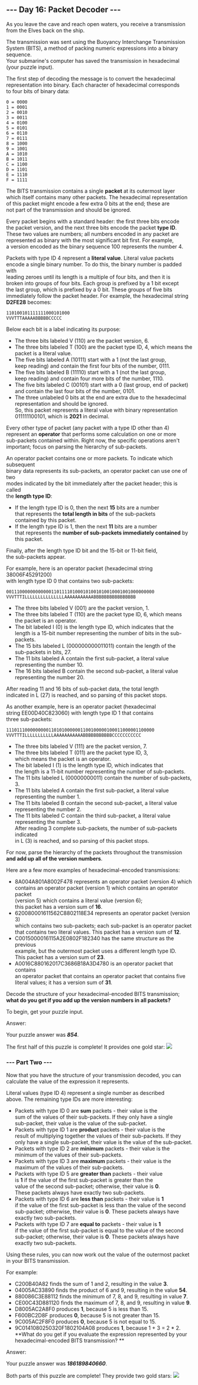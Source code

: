 ## --- Day 16: Packet Decoder --- ##
As you leave the cave and reach open waters, you receive a transmission    
from the Elves back on the ship.    

The transmission was sent using the Buoyancy Interchange Transmission    
System (BITS), a method of packing numeric expressions into a binary sequence.   
Your submarine's computer has saved the transmission in hexadecimal    
(your puzzle input).  
    
The first step of decoding the message is to convert the hexadecimal    
representation into binary. Each character of hexadecimal corresponds    
to four bits of binary data:   
````
0 = 0000
1 = 0001
2 = 0010
3 = 0011
4 = 0100
5 = 0101
6 = 0110
7 = 0111
8 = 1000
9 = 1001
A = 1010
B = 1011
C = 1100
D = 1101
E = 1110
F = 1111
````
The BITS transmission contains a single **packet** at its outermost layer    
which itself contains many other packets. The hexadecimal representation    
of this packet might encode a few extra 0 bits at the end; these are   
not part of the transmission and should be ignored.   

Every packet begins with a standard header: the first three bits encode   
the packet version, and the next three bits encode the packet **type ID**.    
These two values are numbers; all numbers encoded in any packet are    
represented as binary with the most significant bit first. For example,   
a version encoded as the binary sequence 100 represents the number 4.   

Packets with type ID 4 represent a **literal value**. Literal value packets   
encode a single binary number. To do this, the binary number is padded with   
leading zeroes until its length is a multiple of four bits, and then it is   
broken into groups of four bits. Each group is prefixed by a 1 bit except   
the last group, which is prefixed by a 0 bit. These groups of five bits    
immediately follow the packet header. For example, the hexadecimal string    
**D2FE28** becomes:
````
110100101111111000101000
VVVTTTAAAAABBBBBCCCCC
````
Below each bit is a label indicating its purpose:   
- The three bits labeled V (110) are the packet version, 6.   
- The three bits labeled T (100) are the packet type ID, 4, which means the   
packet is a literal value.  
- The five bits labeled A (10111) start with a 1 (not the last group,      
keep reading) and contain the first four bits of the number, 0111.   
- The five bits labeled B (11110) start with a 1 (not the last group,   
keep reading) and contain four more bits of the number, 1110.    
- The five bits labeled C (00101) start with a 0 (last group, end of packet)   
and contain the last four bits of the number, 0101.    
- The three unlabeled 0 bits at the end are extra due to the hexadecimal   
representation and should be ignored.    
So, this packet represents a literal value with binary representation   
011111100101, which is **2021** in decimal.

Every other type of packet (any packet with a type ID other than 4)   
represent an **operator** that performs some calculation on one or more   
sub-packets contained within. Right now, the specific operations aren't   
important; focus on parsing the hierarchy of sub-packets.    

An operator packet contains one or more packets. To indicate which subsequent   
binary data represents its sub-packets, an operator packet can use one of two   
modes indicated by the bit immediately after the packet header; this is called    
the **length type ID**:
- If the length type ID is 0, then the next **15** bits are a number   
that represents the **total length in bits** of the sub-packets   
contained by this packet.
- If the length type ID is 1, then the next **11** bits are a number   
that represents the **number of sub-packets immediately contained** by this packet.   

Finally, after the length type ID bit and the 15-bit or 11-bit field,   
the sub-packets appear.

For example, here is an operator packet (hexadecimal string 38006F45291200)   
with length type ID 0 that contains two sub-packets:   
````
00111000000000000110111101000101001010010001001000000000
VVVTTTILLLLLLLLLLLLLLLAAAAAAAAAAABBBBBBBBBBBBBBBB
````
- The three bits labeled V (001) are the packet version, 1.  
- The three bits labeled T (110) are the packet type ID, 6, which means   
the packet is an operator.   
- The bit labeled I (0) is the length type ID, which indicates that the   
length is a 15-bit number representing the number of bits in the sub-packets.  
- The 15 bits labeled L (000000000011011) contain the length of the   
sub-packets in bits, 27.  
- The 11 bits labeled A contain the first sub-packet, a literal value   
representing the number 10.  
- The 16 bits labeled B contain the second sub-packet, a literal value   
representing the number 20.   

After reading 11 and 16 bits of sub-packet data, the total length   
indicated in L (27) is reached, and so parsing of this packet stops.  

As another example, here is an operator packet (hexadecimal  
string EE00D40C823060) with length type ID 1 that contains   
three sub-packets:
````
11101110000000001101010000001100100000100011000001100000
VVVTTTILLLLLLLLLLLAAAAAAAAAAABBBBBBBBBBBCCCCCCCCCCC
````
- The three bits labeled V (111) are the packet version, 7.   
- The three bits labeled T (011) are the packet type ID, 3,    
which means the packet is an operator.   
-  The bit labeled I (1) is the length type ID, which indicates that    
the length is a 11-bit number representing the number of sub-packets.  
-  The 11 bits labeled L (00000000011) contain the number of sub-packets, 3.  
-  The 11 bits labeled A contain the first sub-packet, a literal value    
representing the number 1.  
- The 11 bits labeled B contain the second sub-packet, a literal value   
representing the number 2.   
- The 11 bits labeled C contain the third sub-packet, a literal value   
representing the number 3.  
After reading 3 complete sub-packets, the number of sub-packets indicated   
in L (3) is reached, and so parsing of this packet stops.   

For now, parse the hierarchy of the packets throughout the transmission    
**and add up all of the version numbers**.

Here are a few more examples of hexadecimal-encoded transmissions:

- 8A004A801A8002F478 represents an operator packet (version 4) which   
contains an operator packet (version 1) which contains an operator packet    
(version 5) which contains a literal value (version 6);   
this packet has a version sum of **16**.   
- 620080001611562C8802118E34 represents an operator packet (version 3)   
which contains two sub-packets; each sub-packet is an operator packet   
that contains two literal values. This packet has a version sum of **12**.    
- C0015000016115A2E0802F182340 has the same structure as the previous   
example, but the outermost packet uses a different length type ID.   
This packet has a version sum of **23**.   
- A0016C880162017C3686B18A3D4780 is an operator packet that contains   
an operator packet that contains an operator packet that contains five    
literal values; it has a version sum of **31**.   

Decode the structure of your hexadecimal-encoded BITS transmission;    
**what do you get if you add up the version numbers in all packets?**

To begin, get your puzzle input.

Answer: 

Your puzzle answer was _**854**_.

The first half of this puzzle is complete! It provides one gold star:  ![](https://raw.githubusercontent.com/rcemper/ZPretty/master/1star.png)
### --- Part Two --- ###
Now that you have the structure of your transmission decoded, you can  
calculate the value of the expression it represents.

Literal values (type ID 4) represent a single number as described   
above. The remaining type IDs are more interesting:
- Packets with type ID 0 are **sum** packets - their value is the   
sum  of the values of their sub-packets. If they only have a single   
sub-packet, their value is the value of the sub-packet.   
- Packets with type ID 1 are **product** packets - their value is the   
result of multiplying together the values of their sub-packets. If they   
only have a single sub-packet, their value is the value of the sub-packet.   
- Packets with type ID 2 are **minimum** packets - their value is the    
minimum of the values of their sub-packets.   
- Packets with type ID 3 are **maximum** packets - their value is the   
maximum of the values of their sub-packets.   
- Packets with type ID 5 are **greater than** packets - their value   
is **1** if the value of the first sub-packet is greater than the   
value of the second sub-packet; otherwise, their value is **0**.   
These packets always have exactly two sub-packets.  
- Packets with type ID 6 are **less than** packets - their value is **1**    
if the value of the first sub-packet is less than the value of the second   
sub-packet; otherwise, their value is **0**. These packets always have   
exactly two sub-packets.   
- Packets with type ID 7 are **equal to** packets - their value is **1**    
if the value of the first sub-packet is equal to the value of the second   
sub-packet; otherwise, their value is **0**. These packets always have   
exactly two sub-packets.   

Using these rules, you can now work out the value of the outermost packet   
in your BITS transmission.   

For example:  
- C200B40A82 finds the sum of 1 and 2, resulting in the value **3**.    
- 04005AC33890 finds the product of 6 and 9, resulting in the value **54**.   
- 880086C3E88112 finds the minimum of 7, 8, and 9, resulting in value **7**.  
- CE00C43D881120 finds the maximum of 7, 8, and 9, resulting in value **9**.   
- D8005AC2A8F0 produces **1**, because 5 is less than 15.   
- F600BC2D8F produces **0**, because 5 is not greater than 15.   
- 9C005AC2F8F0 produces **0**, because 5 is not equal to 15.   
- 9C0141080250320F1802104A08 produces **1**, because 1 + 3 = 2 * 2.   
**What do you get if you evaluate the expression represented by your 
hexadecimal-encoded BITS transmission? **

Answer:   

Your puzzle answer was _**186189840660**_.  

Both parts of this puzzle are complete! They provide two gold stars:  ![](https://raw.githubusercontent.com/rcemper/ZPretty/master/2star.png)
